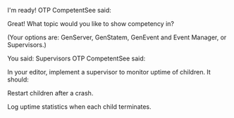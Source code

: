 I'm ready!
OTP CompetentSee said:

Great! What topic would you like to show competency in?

(Your options are: GenServer, GenStatem, GenEvent and Event Manager, or Supervisors.)

You said:
Supervisors
OTP CompetentSee said:

In your editor, implement a supervisor to monitor uptime of children. It should:

Restart children after a crash.

Log uptime statistics when each child terminates.